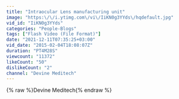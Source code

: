 ```yaml
---
title: "Intraocular Lens manufacturing unit"
image: "https:\/\/i.ytimg.com\/vi\/IiKN0g3YYds\/hqdefault.jpg"
vid_id: "IiKN0g3YYds"
categories: "People-Blogs"
tags: ["Flash Video (File Format)"]
date: "2021-12-11T07:35:25+03:00"
vid_date: "2015-02-04T18:08:07Z"
duration: "PT4M28S"
viewcount: "11372"
likeCount: "50"
dislikeCount: "2"
channel: "Devine Meditech"
---
```

{% raw %}Devine Meditech{% endraw %}
